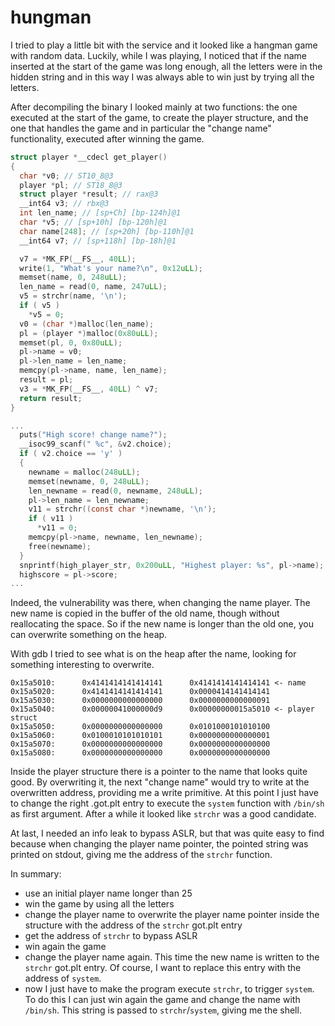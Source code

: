 # hungman

I tried to play a little bit with the service and it looked like a hangman game
with random data. Luckily, while I was playing, I noticed that if the name
inserted at the start of the game was long enough, all the letters were in the
hidden string and in this way I was always able to win just by trying all the
letters.

After decompiling the binary I looked mainly at two functions: the one executed
at the start of the game, to create the player structure, and the one that
handles the game and in particular the "change name" functionality, executed
after winning the game.

```C
struct player *__cdecl get_player()
{
  char *v0; // ST10_8@3
  player *pl; // ST18_8@3
  struct player *result; // rax@3
  __int64 v3; // rbx@3
  int len_name; // [sp+Ch] [bp-124h]@1
  char *v5; // [sp+10h] [bp-120h]@1
  char name[248]; // [sp+20h] [bp-110h]@1
  __int64 v7; // [sp+118h] [bp-18h]@1

  v7 = *MK_FP(__FS__, 40LL);
  write(1, "What's your name?\n", 0x12uLL);
  memset(name, 0, 248uLL);
  len_name = read(0, name, 247uLL);
  v5 = strchr(name, '\n');
  if ( v5 )
    *v5 = 0;
  v0 = (char *)malloc(len_name);
  pl = (player *)malloc(0x80uLL);
  memset(pl, 0, 0x80uLL);
  pl->name = v0;
  pl->len_name = len_name;
  memcpy(pl->name, name, len_name);
  result = pl;
  v3 = *MK_FP(__FS__, 40LL) ^ v7;
  return result;
}
```
```C
...
  puts("High score! change name?");
  __isoc99_scanf(" %c", &v2.choice);
  if ( v2.choice == 'y' )
  {
    newname = malloc(248uLL);
    memset(newname, 0, 248uLL);
    len_newname = read(0, newname, 248uLL);
    pl->len_name = len_newname;
    v11 = strchr((const char *)newname, '\n');
    if ( v11 )
      *v11 = 0;
    memcpy(pl->name, newname, len_newname);
    free(newname);
  }
  snprintf(high_player_str, 0x200uLL, "Highest player: %s", pl->name);
  highscore = pl->score;
...
```

Indeed, the vulnerability was there, when changing the name player. The new
name is copied in the buffer of the old name, though without reallocating the
space. So if the new name is longer than the old one, you can overwrite
something on the heap.

With gdb I tried to see what is on the heap after the name, looking for
something interesting to overwrite.
```
0x15a5010:      0x4141414141414141      0x4141414141414141 <- name
0x15a5020:      0x4141414141414141      0x0000414141414141
0x15a5030:      0x0000000000000000      0x0000000000000091
0x15a5040:      0x00000041000000d9      0x00000000015a5010 <- player struct
0x15a5050:      0x0000000000000000      0x0101000101010100
0x15a5060:      0x0100010101010101      0x0000000000000001
0x15a5070:      0x0000000000000000      0x0000000000000000
0x15a5080:      0x0000000000000000      0x0000000000000000
```

Inside the player structure there is a pointer to the name that looks quite good.
By overwriting it, the next "change name" would try to write at the overwritten
address, providing me a write primitive. At this point I just have to change
the right .got.plt entry to execute the `system` function with `/bin/sh` as
first argument. After a while it looked like `strchr` was a good candidate.

At last, I needed an info leak to bypass ASLR, but that was quite easy to find
because when changing the player name pointer, the pointed string was printed
on stdout, giving me the address of the `strchr` function.

In summary:
* use an initial player name longer than 25
* win the game by using all the letters
* change the player name to overwrite the player name pointer inside the
  structure with the address of the `strchr` got.plt entry
* get the address of `strchr` to bypass ASLR
* win again the game
* change the player name again. This time the new name is written to the
  `strchr` got.plt entry. Of course, I want to replace this entry with the
  address of `system`.
* now I just have to make the program execute `strchr`, to trigger `system`.
  To do this I can just win again the game and change the name with `/bin/sh`.
  This string is passed to `strchr`/`system`, giving me the shell.
